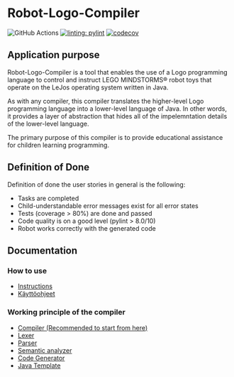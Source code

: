 # Robot-Logo-Compiler

![GitHub Actions](https://github.com/Robot-Logo-Compiler/Robot-Logo-Compiler/actions/workflows/main.yml/badge.svg)
[![linting: pylint](https://img.shields.io/badge/linting-pylint-yellowgreen)](https://github.com/PyCQA/pylint)
[![codecov](https://codecov.io/gh/Robot-Logo-Compiler/Robot-Logo-Compiler/branch/main/graph/badge.svg?token=U1HLU2U4Y7)](https://codecov.io/gh/Robot-Logo-Compiler/Robot-Logo-Compiler)

## Application purpose

Robot-Logo-Compiler is a tool that enables the use of a Logo programming language to control and instruct LEGO MINDSTORMS® robot toys that operate on the LeJos operating system written in Java.

As with any compiler, this compiler translates the higher-level Logo programming language into a lower-level language of Java. In other words, it provides a layer of abstraction that hides all of the impelemntation details of the lower-level language.

The primary purpose of this compiler is to provide educational assistance for children learning programming.

## Definition of Done

Definition of done the user stories in general is the following:

- Tasks are completed
- Child-understandable error messages exist for all error states
- Tests (coverage > 80%) are done and passed
- Code quality is on a good level (pylint > 8.0/10)
- Robot works correctly with the generated code

## Documentation

### How to use
* [Instructions](https://github.com/Robot-Logo-Compiler/Robot-Logo-Compiler/blob/main/Documentation/instructions.MD)
* [Käyttöohjeet](https://github.com/Robot-Logo-Compiler/Robot-Logo-Compiler/blob/main/Documentation/kayttoohjeet.MD)


### Working principle of the compiler
* [Compiler (Recommended to start from here)](https://github.com/Robot-Logo-Compiler/Robot-Logo-Compiler/blob/main/Documentation/compiler.MD)
* [Lexer](https://github.com/Robot-Logo-Compiler/Robot-Logo-Compiler/blob/main/Documentation/lexer.MD)
* [Parser](https://github.com/Robot-Logo-Compiler/Robot-Logo-Compiler/blob/main/Documentation/parser.MD)
* [Semantic analyzer](https://github.com/Robot-Logo-Compiler/Robot-Logo-Compiler/blob/main/Documentation/analyzer.MD)
* [Code Generator](https://github.com/Robot-Logo-Compiler/Robot-Logo-Compiler/blob/main/Documentation/code_generator.MD)
* [Java Template](https://github.com/Robot-Logo-Compiler/Robot-Logo-Compiler/blob/main/Documentation/JavaTemplate.MD)
